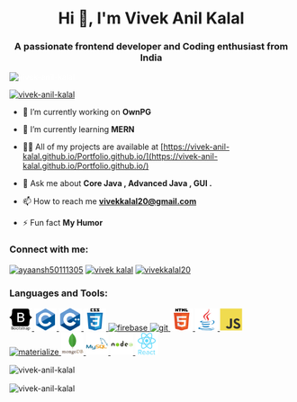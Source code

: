 <h1 align="center">Hi 👋, I'm Vivek Anil Kalal</h1>
<h3 align="center">A passionate frontend developer and Coding enthusiast from India</h3>

<p align="left"> <img src="[https://cdn.pixabay.com/photo/2014/07/15/23/36/github-394322_960_720.png](https://imgs.search.brave.com/hGTlnmHD4aj8WJ-ST8Dv9vrqww_5PEWwfsEdOZADupU/rs:fit:1000:898:1/g:ce/aHR0cHM6Ly9jZG4x/LnZlY3RvcnN0b2Nr/LmNvbS9pLzEwMDB4/MTAwMC80Ny8wNS95/b3VuZy1tYW4tcHJv/Z3JhbW1lci13b3Jr/aW5nLW9uLWNvbXB1/dGVyLXdpdGgtY29k/ZS12ZWN0b3ItMTgz/MjQ3MDUuanBn)" alt="vivek-anil-kalal" style="color : white"/> </p>

<p align="left"> <a href="https://github.com/ryo-ma/github-profile-trophy"><img src="https://github-profile-trophy.vercel.app/?username=vivek-anil-kalal" alt="vivek-anil-kalal" /></a> </p>

- 🔭 I’m currently working on **OwnPG**

- 🌱 I’m currently learning **MERN**

- 👨‍💻 All of my projects are available at [https://vivek-anil-kalal.github.io/Portfolio.github.io/](https://vivek-anil-kalal.github.io/Portfolio.github.io/)

- 💬 Ask me about **Core Java , Advanced Java , GUI .**

- 📫 How to reach me **vivekkalal20@gmail.com**

- ⚡ Fun fact **My Humor**

<h3 align="left">Connect with me:</h3>
<p align="left">
<a href="https://twitter.com/ayaansh50111305" target="blank"><img align="center" src="https://raw.githubusercontent.com/rahuldkjain/github-profile-readme-generator/master/src/images/icons/Social/twitter.svg" alt="ayaansh50111305" height="30" width="40" /></a>
<a href="https://linkedin.com/in/vivek kalal" target="blank"><img align="center" src="https://raw.githubusercontent.com/rahuldkjain/github-profile-readme-generator/master/src/images/icons/Social/linked-in-alt.svg" alt="vivek kalal" height="30" width="40" /></a>
<a href="https://instagram.com/vivekkalal20" target="blank"><img align="center" src="https://raw.githubusercontent.com/rahuldkjain/github-profile-readme-generator/master/src/images/icons/Social/instagram.svg" alt="vivekkalal20" height="30" width="40" /></a>
</p>

<h3 align="left">Languages and Tools:</h3>
<p align="left"> <a href="https://getbootstrap.com" target="_blank" rel="noreferrer"> <img src="https://raw.githubusercontent.com/devicons/devicon/master/icons/bootstrap/bootstrap-plain-wordmark.svg" alt="bootstrap" width="40" height="40"/> </a> <a href="https://www.cprogramming.com/" target="_blank" rel="noreferrer"> <img src="https://raw.githubusercontent.com/devicons/devicon/master/icons/c/c-original.svg" alt="c" width="40" height="40"/> </a> <a href="https://www.w3schools.com/cpp/" target="_blank" rel="noreferrer"> <img src="https://raw.githubusercontent.com/devicons/devicon/master/icons/cplusplus/cplusplus-original.svg" alt="cplusplus" width="40" height="40"/> </a> <a href="https://www.w3schools.com/css/" target="_blank" rel="noreferrer"> <img src="https://raw.githubusercontent.com/devicons/devicon/master/icons/css3/css3-original-wordmark.svg" alt="css3" width="40" height="40"/> </a> <a href="https://firebase.google.com/" target="_blank" rel="noreferrer"> <img src="https://www.vectorlogo.zone/logos/firebase/firebase-icon.svg" alt="firebase" width="40" height="40"/> </a> <a href="https://git-scm.com/" target="_blank" rel="noreferrer"> <img src="https://www.vectorlogo.zone/logos/git-scm/git-scm-icon.svg" alt="git" width="40" height="40"/> </a> <a href="https://www.w3.org/html/" target="_blank" rel="noreferrer"> <img src="https://raw.githubusercontent.com/devicons/devicon/master/icons/html5/html5-original-wordmark.svg" alt="html5" width="40" height="40"/> </a> <a href="https://www.java.com" target="_blank" rel="noreferrer"> <img src="https://raw.githubusercontent.com/devicons/devicon/master/icons/java/java-original.svg" alt="java" width="40" height="40"/> </a> <a href="https://developer.mozilla.org/en-US/docs/Web/JavaScript" target="_blank" rel="noreferrer"> <img src="https://raw.githubusercontent.com/devicons/devicon/master/icons/javascript/javascript-original.svg" alt="javascript" width="40" height="40"/> </a> <a href="https://materializecss.com/" target="_blank" rel="noreferrer"> <img src="https://raw.githubusercontent.com/prplx/svg-logos/5585531d45d294869c4eaab4d7cf2e9c167710a9/svg/materialize.svg" alt="materialize" width="40" height="40"/> </a> <a href="https://www.mongodb.com/" target="_blank" rel="noreferrer"> <img src="https://raw.githubusercontent.com/devicons/devicon/master/icons/mongodb/mongodb-original-wordmark.svg" alt="mongodb" width="40" height="40"/> </a> <a href="https://www.mysql.com/" target="_blank" rel="noreferrer"> <img src="https://raw.githubusercontent.com/devicons/devicon/master/icons/mysql/mysql-original-wordmark.svg" alt="mysql" width="40" height="40"/> </a> <a href="https://nodejs.org" target="_blank" rel="noreferrer"> <img src="https://raw.githubusercontent.com/devicons/devicon/master/icons/nodejs/nodejs-original-wordmark.svg" alt="nodejs" width="40" height="40"/> </a> <a href="https://reactjs.org/" target="_blank" rel="noreferrer"> <img src="https://raw.githubusercontent.com/devicons/devicon/master/icons/react/react-original-wordmark.svg" alt="react" width="40" height="40"/> </a> </p>

<p><img align="center" src="https://github-readme-stats.vercel.app/api/top-langs?username=vivek-anil-kalal&show_icons=true&locale=en&layout=compact" alt="vivek-anil-kalal" /></p>

<p><img align="center" src="https://github-readme-streak-stats.herokuapp.com/?user=vivek-anil-kalal&" alt="vivek-anil-kalal" /></p>
